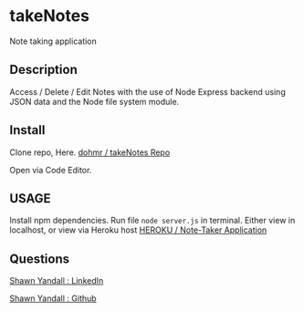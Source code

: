 # takeNotes
Note taking application

## Description

Access / Delete / Edit Notes with the use of Node Express backend using JSON data and the Node file system module.

## Install

Clone repo, Here. [dohmr / takeNotes Repo](https://github.com/dohmr/takeNotes)

Open via Code Editor. 

## USAGE

Install npm dependencies. Run file ```node server.js``` in terminal.
Either view in localhost, or view via Heroku host [HEROKU / Note-Taker Application](https://dry-anchorage-35695.herokuapp.com/)

## Questions

[Shawn Yandall : LinkedIn](https://www.linkedin.com/in/shawn.yandall/)

[Shawn Yandall : Github](https://github.com/dohmr/)
